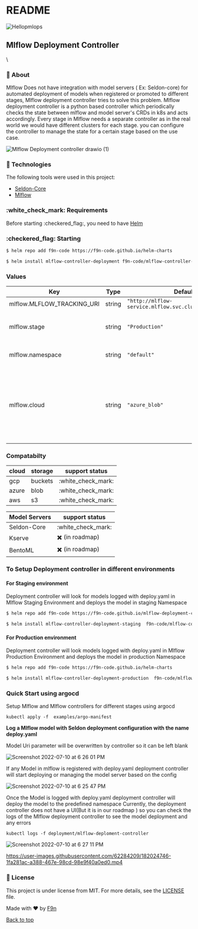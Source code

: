 # README

![Hellopmlops](.github/app.gif)

&#x20;

## Mlflow Deployment Controller



\


### :dart: About

Mlflow Does not have integration with model servers ( Ex: Seldon-core) for automated deployment of models when registered or promoted to different stages, Mlflow deployment controller tries to solve this problem. Mlflow deployment controller is a python based controller which periodically checks the state between mlflow and model server's CRDs in k8s and acts accordingly. Every stage in Mlflow needs a separate controller as in the real world we would have different clusters for each stage. you can configure the controller to manage the state for a certain stage based on the use case.

![Mlflow Deployment controller drawio (1)](https://user-images.githubusercontent.com/62284209/180271769-d24c58bb-7a37-416d-b110-f860bee951df.png)

### :rocket: Technologies

The following tools were used in this project:

* [Seldon-Core](https://docs.seldon.io/projects/seldon-core/en/latest/index.html)
* [Mlflow](https://www.mlflow.org/docs/latest/index.html)

### :white\_check\_mark: Requirements

Before starting :checkered\_flag:, you need to have [Helm](https://helm.sh/docs/helm/helm\_install/)

### :checkered\_flag: Starting

```bash
$ helm repo add f9n-code https://f9n-code.github.io/helm-charts

$ helm install mlflow-controller-deployment f9n-code/mlflow-controller-deployment

```

### Values

| Key                          | Type   | Default                                                 | Description                                                                           |
| ---------------------------- | ------ | ------------------------------------------------------- | ------------------------------------------------------------------------------------- |
| mlflow.MLFLOW\_TRACKING\_URI | string | `"http://mlflow-service.mlflow.svc.cluster.local:5000"` | Mlflow URI                                                                            |
| mlflow.stage                 | string | `"Production"`                                          | Stage To be Tracked From Mlflow                                                       |
| mlflow.namespace             | string | `"default"`                                             | Namespace model to be deployed                                                        |
| mlflow.cloud                 | string | `"azure_blob"`                                          | Object Storage Used by mlflow supported gcp-bucket , azure\_blob (aws\_s3 in roadmap) |

### Compatabilty

| cloud | storage | support status       |
| ----- | ------- | -------------------- |
| gcp   | buckets | :white\_check\_mark: |
| azure | blob    | :white\_check\_mark: |
| aws   | s3      | :white\_check\_mark: |

| Model Servers | support status       |
| ------------- | -------------------- |
| Seldon-Core   | :white\_check\_mark: |
| Kserve        | ✖️ (in roadmap)      |
| BentoML       | ✖️ (in roadmap)      |

### To Setup Deployment controller in different environments

#### For Staging environment

Deployment controller will look for models logged with deploy.yaml in Mlflow Staging Environment and deploys the model in staging Namespace

```bash
$ helm repo add f9n-code https://f9n-code.github.io/mlflow-deployment-controller/

$ helm install mlflow-controller-deployment-staging  f9n-code/mlflow-controller-deployment --set mlflow.stage=Staging --set mlflow.namespace=staging

```

#### For Production environment

Deployment controller will look models logged with deploy.yaml in Mlflow Production Environment and deploys the model in production Namespace

```bash
$ helm repo add f9n-code https://f9n-code.github.io/helm-charts

$ helm install mlflow-controller-deployment-production  f9n-code/mlflow-controller-deployment --set mlflow.stage=Production --set mlflow.namespace=production

```

### Quick Start using argocd

Setup Mlflow and Mlflow controllers for different stages using argocd

```
kubectl apply -f  examples/argo-manifest
```

**Log a Mlflow model with Seldon deployment configuration with the name deploy.yaml**

Model Uri parameter will be overwritten by controller so it can be left blank

![Screenshot 2022-07-10 at 6 26 01 PM](https://user-images.githubusercontent.com/62284209/178153282-9c107398-9f9f-4fc3-8bfc-ca9d5c9a9f3a.png)

If any Model in mlflow is registered with deploy.yaml deployment controller will start deploying or managing the model server based on the config

![Screenshot 2022-07-10 at 6 25 47 PM](https://user-images.githubusercontent.com/62284209/178153272-ae254b27-47ed-4251-aa69-07a305223aee.png)

Once the Model is logged with deploy.yaml deployment controller will deploy the model to the predefined namespace Currently, the deployment controller does not have a UI(But it is in our roadmap ) so you can check the logs of the Mlflow deployment controller to see the model deployment and any errors

```
kubectl logs -f deployment/mlflow-deploment-controller
```

![Screenshot 2022-07-10 at 6 27 11 PM](https://user-images.githubusercontent.com/62284209/178153334-8909cecb-162e-4f86-ac22-f6cff0a7859d.png)

https://user-images.githubusercontent.com/62284209/182024746-1fa281ac-a388-467e-98cd-98e9f40a0ed0.mp4

### :memo: License

This project is under license from MIT. For more details, see the [LICENSE](LICENSE.md) file.

Made with :heart: by [F9n](https://github.com/f9n-code)

&#x20;

[Back to top](./#top)
